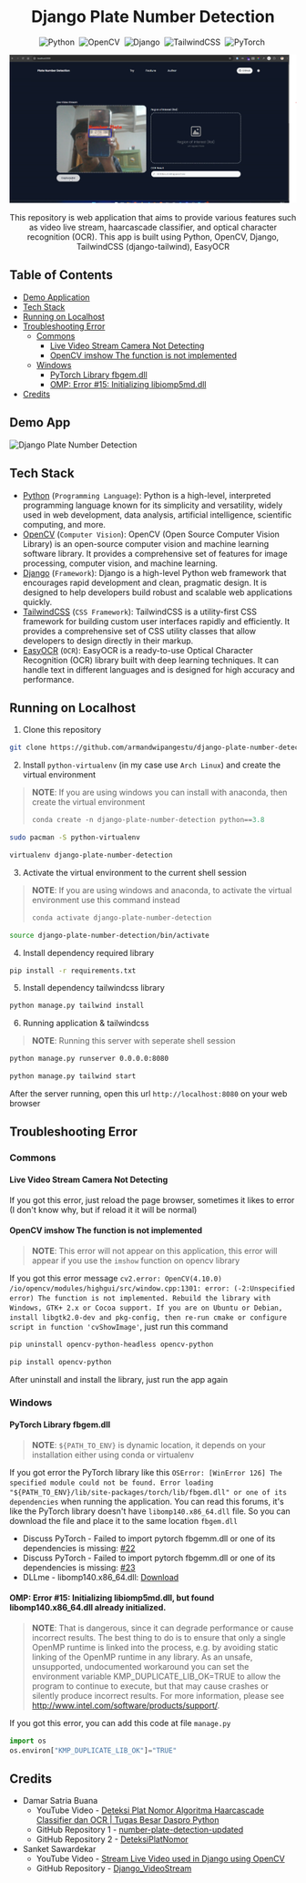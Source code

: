<h1 align="center">Django Plate Number Detection</h1>

<div align="center">

![Python](https://img.shields.io/badge/-Python-05122A?style=flat&logo=python)&nbsp;
![OpenCV](https://img.shields.io/badge/-OpenCV-05122A?style=flat&logo=opencv)&nbsp;
![Django](https://img.shields.io/badge/-Django-05122A?style=flat&logo=django)&nbsp;
![TailwindCSS](https://img.shields.io/badge/-TailwindCSS-05122A?style=flat&logo=tailwindcss)&nbsp;
![PyTorch](https://img.shields.io/badge/-PyTorch-05122A?style=flat&logo=pytorch)&nbsp;

</div>

<img src="assets/preview.png" alt="Preview">

<p align="center">This repository is web application that aims to provide various features such as video live stream, haarcascade classifier, and optical character recognition (OCR). This app is built using Python, OpenCV, Django, TailwindCSS (django-tailwind), EasyOCR</p>

## Table of Contents

-   [Demo Application](#demo-app)
-   [Tech Stack](#tech-stack)
-   [Running on Localhost](#running-on-localhost)
-   [Troubleshooting Error](#troubleshooting-error)
    -   [Commons](#commons)
        -   [Live Video Stream Camera Not Detecting](#live-video-stream-camera-not-detecting)
        -   [OpenCV imshow The function is not implemented](#opencv-imshow-the-function-is-not-implemented)
    -   [Windows](#windows)
        -   [PyTorch Library fbgem.dll](#pytorch-library-fbgemdll)
        -   [OMP: Error #15: Initializing libiomp5md.dll](#omp-error-15-initializing-libiomp5mddll-but-found-libomp140x86_64dll-already-initialized)
-   [Credits](#credits)

## Demo App

![Django Plate Number Detection](https://youtu.be/UhFOGqWI2NE)

## Tech Stack

-   [Python](https://www.python.org) (`Programming Language`): Python is a high-level, interpreted programming language known for its simplicity and versatility, widely used in web development, data analysis, artificial intelligence, scientific computing, and more.
-   [OpenCV](https://opencv.org) (`Computer Vision`): OpenCV (Open Source Computer Vision Library) is an open-source computer vision and machine learning software library. It provides a comprehensive set of features for image processing, computer vision, and machine learning.
-   [Django](https://www.djangoproject.com) (`Framework`): Django is a high-level Python web framework that encourages rapid development and clean, pragmatic design. It is designed to help developers build robust and scalable web applications quickly.
-   [TailwindCSS](https://tailwindcss.com) (`CSS Framework`): TailwindCSS is a utility-first CSS framework for building custom user interfaces rapidly and efficiently. It provides a comprehensive set of CSS utility classes that allow developers to design directly in their markup.
-   [EasyOCR](https://github.com/JaidedAI/EasyOCR) (`OCR`): EasyOCR is a ready-to-use Optical Character Recognition (OCR) library built with deep learning techniques. It can handle text in different languages and is designed for high accuracy and performance.

## Running on Localhost

1. Clone this repository

```bash
git clone https://github.com/armandwipangestu/django-plate-number-detection.git && cd django-plate-number-detection
```

2. Install `python-virtualenv` (in my case use `Arch Linux`) and create the virtual environment

> **NOTE**: If you are using windows you can install with anaconda, then create the virtual environment
>
> ```ps
> conda create -n django-plate-number-detection python==3.8
> ```

```bash
sudo pacman -S python-virtualenv
```

```bash
virtualenv django-plate-number-detection
```

3. Activate the virtual environment to the current shell session

> **NOTE**: If you are using windows and anaconda, to activate the virtual environment use this command instead
>
> ```ps
> conda activate django-plate-number-detection
> ```

```bash
source django-plate-number-detection/bin/activate
```

4. Install dependency required library

```bash
pip install -r requirements.txt
```

5. Install dependency tailwindcss library

```bash
python manage.py tailwind install
```

6. Running application & tailwindcss

> **NOTE**: Running this server with seperate shell session

```bash
python manage.py runserver 0.0.0.0:8080
```

```bash
python manage.py tailwind start
```

After the server running, open this url `http://localhost:8080` on your web browser

## Troubleshooting Error

### Commons

#### Live Video Stream Camera Not Detecting

If you got this error, just reload the page browser, sometimes it likes to error (I don't know why, but if reload it it will be normal)

#### OpenCV imshow The function is not implemented

> **NOTE**: This error will not appear on this application, this error will appear if you use the `imshow` function on opencv library

If you got this error message `cv2.error: OpenCV(4.10.0) /io/opencv/modules/highgui/src/window.cpp:1301: error: (-2:Unspecified error) The function is not implemented. Rebuild the library with Windows, GTK+ 2.x or Cocoa support. If you are on Ubuntu or Debian, install libgtk2.0-dev and pkg-config, then re-run cmake or configure script in function 'cvShowImage'`, just run this command

```bash
pip uninstall opencv-python-headless opencv-python
```

```bash
pip install opencv-python
```

After uninstall and install the library, just run the app again

### Windows

#### PyTorch Library fbgem.dll

> **NOTE**: `${PATH_TO_ENV}` is dynamic location, it depends on your installation either using conda or virtualenv

If you got error the PyTorch library like this `OSError: [WinError 126] The specified module could not be found. Error loading "${PATH_TO_ENV}/lib/site-packages/torch/lib/fbgem.dll" or one of its dependencies` when running the application. You can read this forums, it's like the PyTorch library doesn't have `libomp140.x86_64.dll` file. So you can download the file and place it to the same location `fbgem.dll`

-   Discuss PyTorch - Failed to import pytorch fbgemm.dll or one of its dependencies is missing: [#22](https://discuss.pytorch.org/t/failed-to-import-pytorch-fbgemm-dll-or-one-of-its-dependencies-is-missing/201969/22)
-   Discuss PyTorch - Failed to import pytorch fbgemm.dll or one of its dependencies is missing: [#23](https://discuss.pytorch.org/t/failed-to-import-pytorch-fbgemm-dll-or-one-of-its-dependencies-is-missing/201969/23)
-   DLLme - libomp140.x86_64.dll: [Download](https://www.dllme.com/dll/files/libomp140_x86_64/00637fe34a6043031c9ae4c6cf0a891d/download)

#### OMP: Error #15: Initializing libiomp5md.dll, but found libomp140.x86_64.dll already initialized.

> **NOTE**: That is dangerous, since it can degrade performance or cause incorrect results. The best thing to do is to ensure that only a single OpenMP runtime is linked into the process, e.g. by avoiding static linking of the OpenMP runtime in any library. As an unsafe, unsupported, undocumented workaround you can set the environment variable KMP_DUPLICATE_LIB_OK=TRUE to allow the program to continue to execute, but that may cause crashes or silently produce incorrect results. For more information, please see http://www.intel.com/software/products/support/.

If you got this error, you can add this code at file `manage.py`

```python
import os
os.environ["KMP_DUPLICATE_LIB_OK"]="TRUE"
```

## Credits

-   Damar Satria Buana
    -   YouTube Video - [Deteksi Plat Nomor Algoritma Haarcascade Classifier dan OCR | Tugas Besar Daspro Python](https://youtu.be/teGvW4rmOYc?si=WfLgbIEIIoNrYQFG)
    -   GitHub Repository 1 - [number-plate-detection-updated](https://github.com/notsatria/number-plate-detection-updated)
    -   GitHub Repository 2 - [DeteksiPlatNomor](https://github.com/notsatria/DeteksiPlatNomor)
-   Sanket Sawardekar
    -   YouTube Video - [Stream Live Video used in Django using OpenCV](https://youtu.be/KUoNQ-44-1k?si=Fmf07_PbsCmREaqd)
    -   GitHub Repository - [Django_VideoStream](https://github.com/sawardekar/Django_VideoStream)
